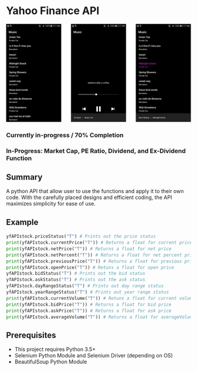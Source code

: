 # Yahoo Finance API

![Demo1](https://github.com/nguyenkevins/MinMusic/blob/master/app/src/main/res/picA.jpg)

### Currently in-progress / 70% Completion
### In-Progress: Market Cap, PE Ratio, Dividend, and Ex-Dividend Function

## Summary
A python API that allow user to use the functions and apply it to their own code. With the carefully placed designs and efficient coding, the API maximizes simplicity for ease of use.

## Example
```python
yfAPIstock.priceStatus("T") # Prints out the price status
print(yfAPIstock.currentPrice("T")) # Returns a float for current price
print(yfAPIstock.netPrice("T")) # Returns a float for net price
print(yfAPIstock.netPercent("T")) # Returns a float for net percent price
print(yfAPIstock.previousPrice("T")) # Returns a float for previous price
print(yfAPIstock.openPrice("T")) # Retuns a float for open price
yfAPIstock.bidStatus("T") # Prints out the bid status
yfAPIstock.askStatus("T") # Prints out the ask status
yfAPIstock.dayRangeStatus("T") # Prints out day range status
yfAPIstock.yearRangeStatus("T") # Prints out year range status
print(yfAPIstock.currentVolume("T")) # Retuns a float for current volume
print(yfAPIstock.bidPrice("T")) # Returns a float for bid price
print(yfAPIstock.askPrice("T")) # Returns a float for ask price
print(yfAPIstock.averageVolume("T")) # Returns a float for averageVolume
```

## Prerequisites
* This project requires Python 3.5+
* Selenium Python Module and Selenium Driver (depending on OS)
* BeautifulSoup Python Module
